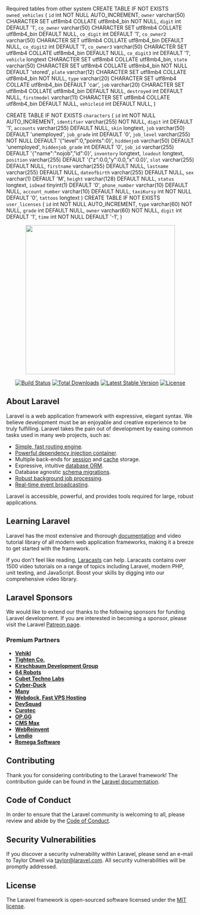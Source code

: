 Required tables from other system
CREATE TABLE IF NOT EXISTS `owned_vehicles` (
  `id` int NOT NULL AUTO_INCREMENT,
  `owner` varchar(50) CHARACTER SET utf8mb4 COLLATE utf8mb4_bin NOT NULL,
  `digit` int DEFAULT '1',
  `co_owner` varchar(50) CHARACTER SET utf8mb4 COLLATE utf8mb4_bin DEFAULT NULL,
  `co_digit` int DEFAULT '1',
  `co_owner2` varchar(50) CHARACTER SET utf8mb4 COLLATE utf8mb4_bin DEFAULT NULL,
  `co_digit2` int DEFAULT '1',
  `co_owner3` varchar(50) CHARACTER SET utf8mb4 COLLATE utf8mb4_bin DEFAULT NULL,
  `co_digit3` int DEFAULT '1',
  `vehicle` longtext CHARACTER SET utf8mb4 COLLATE utf8mb4_bin,
  `state` varchar(50) CHARACTER SET utf8mb4 COLLATE utf8mb4_bin NOT NULL DEFAULT 'stored',
  `plate` varchar(12) CHARACTER SET utf8mb4 COLLATE utf8mb4_bin NOT NULL,
  `type` varchar(20) CHARACTER SET utf8mb4 COLLATE utf8mb4_bin DEFAULT 'car',
  `job` varchar(20) CHARACTER SET utf8mb4 COLLATE utf8mb4_bin DEFAULT NULL,
  `destroyed` int DEFAULT NULL,
  `firstmodel` varchar(11) CHARACTER SET utf8mb4 COLLATE utf8mb4_bin DEFAULT NULL,
  `vehicleid` int DEFAULT NULL,
)

CREATE TABLE IF NOT EXISTS `characters` (
  `id` int NOT NULL AUTO_INCREMENT,
  `identifier` varchar(255) NOT NULL,
  `digit` int DEFAULT '1',
  `accounts` varchar(255) DEFAULT NULL,
  `skin` longtext,
  `job` varchar(50) DEFAULT 'unemployed',
  `job_grade` int DEFAULT '0',
  `job_level` varchar(255) NOT NULL DEFAULT '{"level":0,"points":0}',
  `hiddenjob` varchar(50) DEFAULT 'unemployed',
  `hiddenjob_grade` int DEFAULT '0',
  `job_id` varchar(255) DEFAULT '{"name":"nojob","id":0}',
  `inventory` longtext,
  `loadout` longtext,
  `position` varchar(255) DEFAULT '{"z":0.0,"y":0.0,"x":0.0}',
  `slot` varchar(255) DEFAULT NULL,
  `firstname` varchar(255) DEFAULT NULL,
  `lastname` varchar(255) DEFAULT NULL,
  `dateofbirth` varchar(255) DEFAULT NULL,
  `sex` varchar(1) DEFAULT 'M',
  `height` varchar(128) DEFAULT NULL,
  `status` longtext,
  `isDead` tinyint(1) DEFAULT '0',
  `phone_number` varchar(10) DEFAULT NULL,
  `account_number` varchar(10) DEFAULT NULL,
  `taxiKursy` int NOT NULL DEFAULT '0',
  `tattoos` longtext
  )
CREATE TABLE IF NOT EXISTS `user_licenses` (
  `id` int NOT NULL AUTO_INCREMENT,
  `type` varchar(60) NOT NULL,
  `grade` int DEFAULT NULL,
  `owner` varchar(60) NOT NULL,
  `digit` int DEFAULT '1',
  `time` int NOT NULL DEFAULT '-1',
)

<p align="center"><a href="https://laravel.com" target="_blank"><img src="https://raw.githubusercontent.com/laravel/art/master/logo-lockup/5%20SVG/2%20CMYK/1%20Full%20Color/laravel-logolockup-cmyk-red.svg" width="400"></a></p>

<p align="center">
<a href="https://travis-ci.org/laravel/framework"><img src="https://travis-ci.org/laravel/framework.svg" alt="Build Status"></a>
<a href="https://packagist.org/packages/laravel/framework"><img src="https://img.shields.io/packagist/dt/laravel/framework" alt="Total Downloads"></a>
<a href="https://packagist.org/packages/laravel/framework"><img src="https://img.shields.io/packagist/v/laravel/framework" alt="Latest Stable Version"></a>
<a href="https://packagist.org/packages/laravel/framework"><img src="https://img.shields.io/packagist/l/laravel/framework" alt="License"></a>
</p>

## About Laravel

Laravel is a web application framework with expressive, elegant syntax. We believe development must be an enjoyable and creative experience to be truly fulfilling. Laravel takes the pain out of development by easing common tasks used in many web projects, such as:

- [Simple, fast routing engine](https://laravel.com/docs/routing).
- [Powerful dependency injection container](https://laravel.com/docs/container).
- Multiple back-ends for [session](https://laravel.com/docs/session) and [cache](https://laravel.com/docs/cache) storage.
- Expressive, intuitive [database ORM](https://laravel.com/docs/eloquent).
- Database agnostic [schema migrations](https://laravel.com/docs/migrations).
- [Robust background job processing](https://laravel.com/docs/queues).
- [Real-time event broadcasting](https://laravel.com/docs/broadcasting).

Laravel is accessible, powerful, and provides tools required for large, robust applications.

## Learning Laravel

Laravel has the most extensive and thorough [documentation](https://laravel.com/docs) and video tutorial library of all modern web application frameworks, making it a breeze to get started with the framework.

If you don't feel like reading, [Laracasts](https://laracasts.com) can help. Laracasts contains over 1500 video tutorials on a range of topics including Laravel, modern PHP, unit testing, and JavaScript. Boost your skills by digging into our comprehensive video library.

## Laravel Sponsors

We would like to extend our thanks to the following sponsors for funding Laravel development. If you are interested in becoming a sponsor, please visit the Laravel [Patreon page](https://patreon.com/taylorotwell).

### Premium Partners

- **[Vehikl](https://vehikl.com/)**
- **[Tighten Co.](https://tighten.co)**
- **[Kirschbaum Development Group](https://kirschbaumdevelopment.com)**
- **[64 Robots](https://64robots.com)**
- **[Cubet Techno Labs](https://cubettech.com)**
- **[Cyber-Duck](https://cyber-duck.co.uk)**
- **[Many](https://www.many.co.uk)**
- **[Webdock, Fast VPS Hosting](https://www.webdock.io/en)**
- **[DevSquad](https://devsquad.com)**
- **[Curotec](https://www.curotec.com/services/technologies/laravel/)**
- **[OP.GG](https://op.gg)**
- **[CMS Max](https://www.cmsmax.com/)**
- **[WebReinvent](https://webreinvent.com/?utm_source=laravel&utm_medium=github&utm_campaign=patreon-sponsors)**
- **[Lendio](https://lendio.com)**
- **[Romega Software](https://romegasoftware.com)**

## Contributing

Thank you for considering contributing to the Laravel framework! The contribution guide can be found in the [Laravel documentation](https://laravel.com/docs/contributions).

## Code of Conduct

In order to ensure that the Laravel community is welcoming to all, please review and abide by the [Code of Conduct](https://laravel.com/docs/contributions#code-of-conduct).

## Security Vulnerabilities

If you discover a security vulnerability within Laravel, please send an e-mail to Taylor Otwell via [taylor@laravel.com](mailto:taylor@laravel.com). All security vulnerabilities will be promptly addressed.

## License

The Laravel framework is open-sourced software licensed under the [MIT license](https://opensource.org/licenses/MIT).
